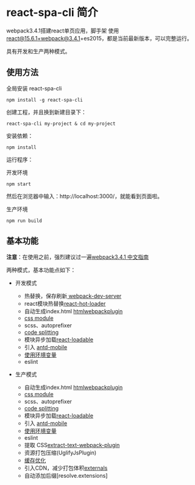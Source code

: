 # react-spa-cli 简介

webpack3.4.1搭建react单页应用，脚手架 使用 react@15.6.1+webpack@3.4.1+es2015，都是当前最新版本，可以完整运行。

具有开发和生产两种模式。

## 使用方法
全局安装 react-spa-cli
````
npm install -g react-spa-cli
````

创建工程，并且换到新建目录下：
````
react-spa-cli my-project & cd my-project
````

安装依赖：
````
npm install
````

运行程序：

开发环境
````
npm start
````
然后在浏览器中输入：http://localhost:3000/，就能看到页面啦。

生产环境
````
npm run build
````
## 基本功能
**注意**：在使用之前，强烈建议过一遍[webpack3.4.1 中文指南](https://doc.webpack-china.org/guides/)

两种模式，基本功能点如下：
- 开发模式
  * 热替换，保存刷新[ webpack-dev-server ](https://doc.webpack-china.org/guides/hot-module-replacement/)
  * react模块热替换[react-hot-loader](https://github.com/gaearon/react-hot-loader/tree/master/docs#starter-kits)
  * 自动生成index.html [htmlwebpackplugin](https://doc.webpack-china.org/guides/output-management/#-htmlwebpackplugin)
  * [css module](http://www.ruanyifeng.com/blog/2016/06/css_modules.html)
  * scss、autoprefixer
  * [code splitting](https://doc.webpack-china.org/guides/code-splitting/)
  * 模块异步加载[react-loadable](https://www.npmjs.com/package/react-loadable)
  * 引入 [antd-mobile](https://mobile.ant.design/docs/react/introduce-cn)
  * [使用环境变量](https://doc.webpack-china.org/guides/environment-variables/)  
  * eslint

- 生产模式
  * 自动生成index.html [htmlwebpackplugin](https://doc.webpack-china.org/guides/output-management/#-htmlwebpackplugin)
  * [css module](http://www.ruanyifeng.com/blog/2016/06/css_modules.html)
  * scss、autoprefixer
  * [code splitting](https://doc.webpack-china.org/guides/code-splitting/)
  * 模块异步加载[react-loadable](https://www.npmjs.com/package/react-loadable)
  * 引入 [antd-mobile](https://mobile.ant.design/docs/react/introduce-cn)
  * [使用环境变量](https://doc.webpack-china.org/guides/environment-variables/)
  * eslint
  * 提取 CSS[extract-text-webpack-plugin](https://www.npmjs.com/package/extract-text-webpack-plugin)
  * 资源打包压缩(UglifyJsPlugin)
  * [缓存优化](https://doc.webpack-china.org/guides/caching/)
  * 引入CDN，减少打包体积[externals](https://doc.webpack-china.org/guides/author-libraries/#-externals)
  * 自动添加后缀[resolve.extensions]